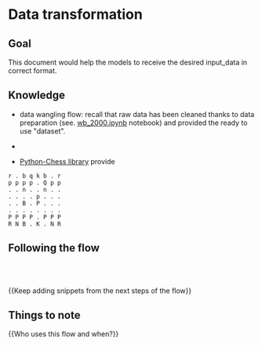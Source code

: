 # Data transformation

## Goal

This document would help the models to receive the desired input\_data in correct format.

## Knowledge

*   data wangling flow: recall that raw data has been cleaned thanks to data preparation (see. [wb_2000.ipynb](https://github.com/vrona/FHE.Chess/blob/quant_fhe/server_cloud/data/wb_2000.ipynb) notebook) and provided the ready to use "dataset".

*    
*   [Python-Chess library](https://python-chess.readthedocs.io/en/) provide

```
r . b q k b . r
p p p p . Q p p
. . n . . n . .
. . . . p . . .
. . B . P . . .
. . . . . . . .
P P P P . P P P
R N B . K . N R
```

## Following the flow

<br/>



<br/>

{{Keep adding snippets from the next steps of the flow}}

## Things to note

{{Who uses this flow and when?}}

<br/>